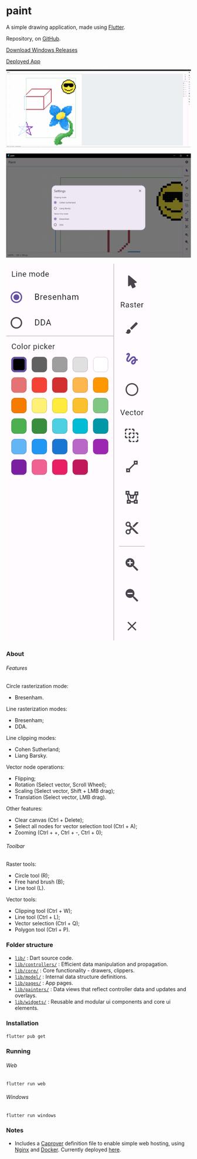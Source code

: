 # paint

A simple drawing application, made using [Flutter](https://flutter.dev/).

Repository, on [GitHub](https://github.com/LucasVinicius314/paint).

[Download Windows Releases](https://github.com/LucasVinicius314/paint/releases/tag/v0.0.8)

[Deployed App](https://paint.suresure.me/)

![Application Demo](assets/demo/application.png)

![Settings](assets/demo/settings.png)

![Toolbar](assets/demo/toolbar.png)

### About

###### Features

Circle rasterization mode:
* Bresenham.

Line rasterization modes:
* Bresenham; 
* DDA.

Line clipping modes:
* Cohen Sutherland; 
* Liang Barsky.

Vector node operations:
* Flipping; 
* Rotation (Select vector, Scroll Wheel); 
* Scaling (Select vector, Shift + LMB drag); 
* Translation (Select vector, LMB drag).

Other features:
* Clear canvas (Ctrl + Delete); 
* Select all nodes for vector selection tool (Ctrl + A); 
* Zooming (Ctrl + +, Ctrl + -, Ctrl + 0); 

###### Toolbar

Raster tools:
* Circle tool (R); 
* Free hand brush (B); 
* Line tool (L). 

Vector tools:
* Clipping tool (Ctrl + W); 
* Line tool (Ctrl + L); 
* Vector selection (Ctrl + Q); 
* Polygon tool (Ctrl + P).

### Folder structure

* [`lib/`](lib/) : Dart source code.
* [`lib/controllers/`](lib/controllers/) : Efficient data manipulation and propagation.
* [`lib/core/`](lib/core/) : Core functionality - drawers, clippers.
* [`lib/model/`](lib/model/) : Internal data structure definitions.
* [`lib/pages/`](lib/pages/) : App pages.
* [`lib/painters/`](lib/painters/) : Data views that reflect controller data and updates and overlays.
* [`lib/widgets/`](lib/widgets/) : Reusable and modular ui components and core ui elements.

### Installation

 `flutter pub get`

### Running

###### Web

 `flutter run web`

###### Windows

 `flutter run windows`

### Notes

* Includes a [Caprover](https://caprover.com/) definition file to enable simple web hosting, using [Nginx](https://www.nginx.com/) and [Docker](https://www.docker.com/). Currently deployed [here](https://paint.suresure.me/).
